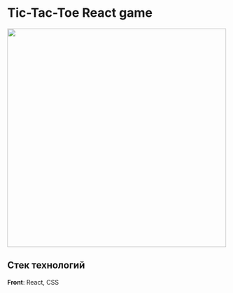 # Tic-Tac-Toe React game

<img src="pictures/game.md" width="500">

## Стек технологий 

**Front**: React, CSS
